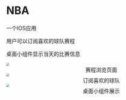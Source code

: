 # NBA
一个IOS应用

用户可以订阅喜欢的球队赛程

桌面小组件显示当天的比赛信息

<img src="/Users/liushaodong/Downloads/IMG_0906.PNG" style="zoom:50%;" />

<center>赛程浏览页面</center>

<img src="/Users/liushaodong/Downloads/IMG_0907.PNG" style="zoom:50%;" />

<center>订阅喜欢的球队</center>

<img src="/Users/liushaodong/Downloads/IMG_0909.PNG" style="zoom:50%;" />

<center>桌面小组件展示</center>


